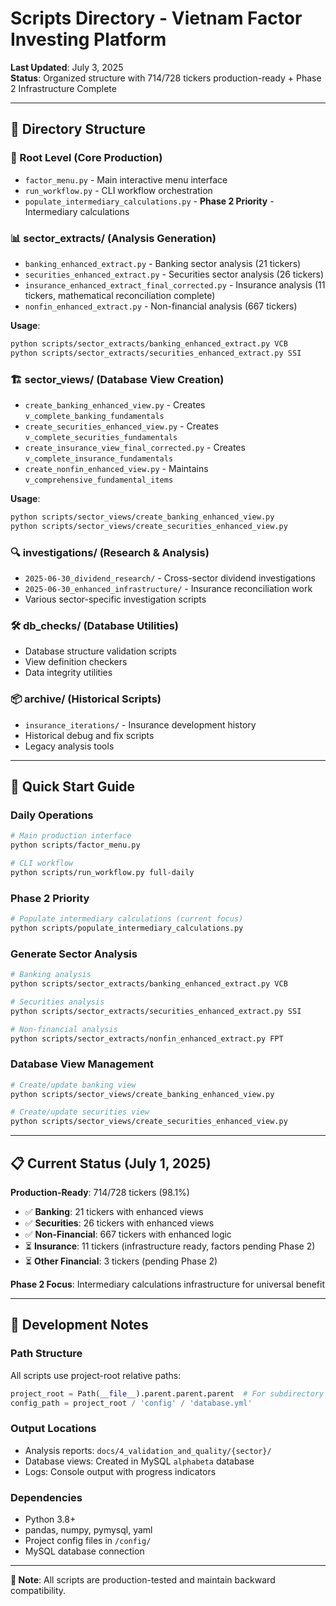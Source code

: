 # Scripts Directory - Vietnam Factor Investing Platform
**Last Updated**: July 3, 2025  
**Status**: Organized structure with 714/728 tickers production-ready + Phase 2 Infrastructure Complete

---

## 📁 **Directory Structure**

### **🎯 Root Level (Core Production)**
- `factor_menu.py` - Main interactive menu interface
- `run_workflow.py` - CLI workflow orchestration  
- `populate_intermediary_calculations.py` - **Phase 2 Priority** - Intermediary calculations

### **📊 sector_extracts/ (Analysis Generation)**
- `banking_enhanced_extract.py` - Banking sector analysis (21 tickers)
- `securities_enhanced_extract.py` - Securities sector analysis (26 tickers)
- `insurance_enhanced_extract_final_corrected.py` - Insurance analysis (11 tickers, mathematical reconciliation complete)
- `nonfin_enhanced_extract.py` - Non-financial analysis (667 tickers)

**Usage**:
```bash
python scripts/sector_extracts/banking_enhanced_extract.py VCB
python scripts/sector_extracts/securities_enhanced_extract.py SSI
```

### **🏗️ sector_views/ (Database View Creation)**
- `create_banking_enhanced_view.py` - Creates `v_complete_banking_fundamentals`
- `create_securities_enhanced_view.py` - Creates `v_complete_securities_fundamentals`
- `create_insurance_view_final_corrected.py` - Creates `v_complete_insurance_fundamentals`
- `create_nonfin_enhanced_view.py` - Maintains `v_comprehensive_fundamental_items`

**Usage**:
```bash
python scripts/sector_views/create_banking_enhanced_view.py
python scripts/sector_views/create_securities_enhanced_view.py
```

### **🔍 investigations/ (Research & Analysis)**
- `2025-06-30_dividend_research/` - Cross-sector dividend investigations
- `2025-06-30_enhanced_infrastructure/` - Insurance reconciliation work
- Various sector-specific investigation scripts

### **🛠️ db_checks/ (Database Utilities)**
- Database structure validation scripts
- View definition checkers
- Data integrity utilities

### **📦 archive/ (Historical Scripts)**
- `insurance_iterations/` - Insurance development history
- Historical debug and fix scripts
- Legacy analysis tools

---

## 🚀 **Quick Start Guide**

### **Daily Operations**
```bash
# Main production interface
python scripts/factor_menu.py

# CLI workflow
python scripts/run_workflow.py full-daily
```

### **Phase 2 Priority**
```bash
# Populate intermediary calculations (current focus)
python scripts/populate_intermediary_calculations.py
```

### **Generate Sector Analysis**
```bash
# Banking analysis
python scripts/sector_extracts/banking_enhanced_extract.py VCB

# Securities analysis  
python scripts/sector_extracts/securities_enhanced_extract.py SSI

# Non-financial analysis
python scripts/sector_extracts/nonfin_enhanced_extract.py FPT
```

### **Database View Management**
```bash
# Create/update banking view
python scripts/sector_views/create_banking_enhanced_view.py

# Create/update securities view
python scripts/sector_views/create_securities_enhanced_view.py
```

---

## 📋 **Current Status (July 1, 2025)**

**Production-Ready**: 714/728 tickers (98.1%)
- ✅ **Banking**: 21 tickers with enhanced views
- ✅ **Securities**: 26 tickers with enhanced views  
- ✅ **Non-Financial**: 667 tickers with enhanced logic
- ⏳ **Insurance**: 11 tickers (infrastructure ready, factors pending Phase 2)
- ⏳ **Other Financial**: 3 tickers (pending Phase 2)

**Phase 2 Focus**: Intermediary calculations infrastructure for universal benefit

---

## 🔧 **Development Notes**

### **Path Structure**
All scripts use project-root relative paths:
```python
project_root = Path(__file__).parent.parent.parent  # For subdirectory scripts
config_path = project_root / 'config' / 'database.yml'
```

### **Output Locations**
- Analysis reports: `docs/4_validation_and_quality/{sector}/`
- Database views: Created in MySQL `alphabeta` database
- Logs: Console output with progress indicators

### **Dependencies**
- Python 3.8+
- pandas, numpy, pymysql, yaml
- Project config files in `/config/`
- MySQL database connection

---

**📝 Note**: All scripts are production-tested and maintain backward compatibility.